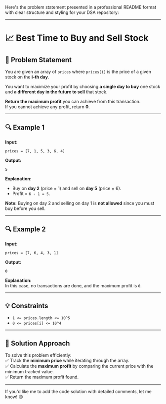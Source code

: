 Here's the problem statement presented in a professional README format with clear structure and styling for your DSA repository:  

---

# 📈 Best Time to Buy and Sell Stock

## 📝 Problem Statement  
You are given an array of `prices` where `prices[i]` is the price of a given stock on the **i-th day**.  

You want to maximize your profit by choosing **a single day to buy** one stock and **a different day in the future to sell** that stock.  

**Return the maximum profit** you can achieve from this transaction.  
If you cannot achieve any profit, return **0**.

---

## 🔍 Example 1  
**Input:**  
```
prices = [7, 1, 5, 3, 6, 4]
```

**Output:**  
```
5
```

**Explanation:**  
- Buy on **day 2** (price = 1) and sell on **day 5** (price = 6).  
- Profit = `6 - 1 = 5`.  

**Note:** Buying on day 2 and selling on day 1 is **not allowed** since you must buy before you sell.  

---

## 🔍 Example 2  
**Input:**  
```
prices = [7, 6, 4, 3, 1]
```

**Output:**  
```
0
```

**Explanation:**  
In this case, no transactions are done, and the maximum profit is `0`.

---

## 💡 Constraints  
- `1 <= prices.length <= 10^5`  
- `0 <= prices[i] <= 10^4`  

---

## 🚀 Solution Approach  
To solve this problem efficiently:  
✅ Track the **minimum price** while iterating through the array.  
✅ Calculate the **maximum profit** by comparing the current price with the minimum tracked value.  
✅ Return the maximum profit found.

---

If you'd like me to add the code solution with detailed comments, let me know! 😊
